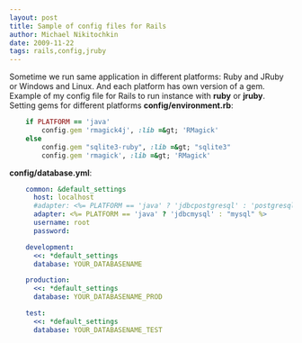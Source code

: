 ```yaml
---
layout: post
title: Sample of config files for Rails
author: Michael Nikitochkin
date: 2009-11-22
tags: rails,config,jruby
---
```


Sometime we run same application in different platforms: Ruby and JRuby or Windows and Linux. And each platform has own version of a gem.
Example of my config file for Rails to run instance with **ruby** or **jruby**.
Setting gems for different platforms **config/environment.rb**:

```ruby
    if PLATFORM == 'java'
        config.gem 'rmagick4j', :lib =&gt; 'RMagick'
    else
        config.gem "sqlite3-ruby", :lib =&gt; "sqlite3"
        config.gem 'rmagick', :lib =&gt; 'RMagick'
```

**config/database.yml**:

```yaml
    common: &default_settings
      host: localhost
      #adapter: <%= PLATFORM == 'java' ? 'jdbcpostgresql' : 'postgresql' %>
      adapter: <%= PLATFORM == 'java' ? 'jdbcmysql' : "mysql" %>
      username: root
      password:

    development:
      <<: *default_settings
      database: YOUR_DATABASENAME

    production:
      <<: *default_settings
      database: YOUR_DATABASENAME_PROD

    test:
      <<: *default_settings
      database: YOUR_DATABASENAME_TEST
```
